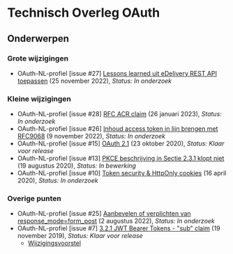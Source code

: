 <!-----------------------------







   :warning: Dit bestand wordt automatisch gegenereerd.
   :warning: Handmatige toevoegingen worden overschreven.







----------------------------->
# Technisch Overleg OAuth
## Onderwerpen

### Grote wijzigingen
* OAuth-NL-profiel [issue #27] [Lessons learned uit eDelivery REST API toepassen](https://github.com/Logius-standaarden/OAuth-NL-profiel/issues/27) (25 november 2022), _Status: In onderzoek_

### Kleine wijzigingen
* OAuth-NL-profiel [issue #28] [RFC ACR claim](https://github.com/Logius-standaarden/OAuth-NL-profiel/issues/28) (26 januari 2023), _Status: In onderzoek_
* OAuth-NL-profiel [issue #26] [Inhoud access token in lijn brengen met RFC9068](https://github.com/Logius-standaarden/OAuth-NL-profiel/issues/26) (9 november 2022), _Status: In onderzoek_
* OAuth-NL-profiel [issue #15] [OAuth 2.1](https://github.com/Logius-standaarden/OAuth-NL-profiel/issues/15) (23 oktober 2020), _Status: Klaar voor release_
* OAuth-NL-profiel [issue #13] [PKCE beschrijving in Sectie 2.3.1 klopt niet](https://github.com/Logius-standaarden/OAuth-NL-profiel/issues/13) (19 augustus 2020), _Status: In bewerking_
* OAuth-NL-profiel [issue #10] [Token security & HttpOnly cookies](https://github.com/Logius-standaarden/OAuth-NL-profiel/issues/10) (16 april 2020), _Status: In onderzoek_

### Overige punten
* OAuth-NL-profiel [issue #25] [Aanbevelen of verplichten van response_mode=form_post](https://github.com/Logius-standaarden/OAuth-NL-profiel/issues/25) (2 augustus 2022), _Status: In onderzoek_
* OAuth-NL-profiel [issue #7] [3.2.1 JWT Bearer Tokens - "sub" claim](https://github.com/Logius-standaarden/OAuth-NL-profiel/issues/7) (19 november 2019), _Status: Klaar voor release_
  * [Wijzigingsvoorstel](https://github.com//Logius-standaarden/OAuth-NL-profiel/pull/21/files)
